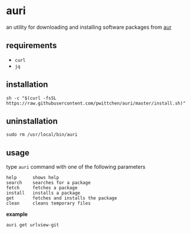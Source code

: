 auri
====
an utility for downloading and installing software packages from [aur](https://aur.archlinux.org/)

requirements
------------
- `curl`
- `jq`

installation
------------

```
sh -c "$(curl -fsSL https://raw.githubusercontent.com/pwittchen/auri/master/install.sh)"
```

uninstallation
--------------

```
sudo rm /usr/local/bin/auri
```

usage
-----

type `auri` command with one of the following parameters

```
help      shows help
search    searches for a package
fetch     fetches a package
install   installs a package
get       fetches and installs the package
clean     cleans temporary files
```

**example**

```
auri get urlview-git
```
